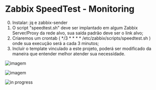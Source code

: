 # Zabbix SpeedTest - Monitoring

0. Instalar: jq e zabbix-sender 
1. O script "speedtest.sh" deve ser implantado em algum Zabbix Server/Proxy da rede alvo, sua saída padrão deve ser o link alvo;
2. Criaremos um crontab ( */3 * * * *     /etc/zabbix/scripts/speedtest.sh ) onde sua execução será a cada 3 minutos;
3. Incluír o template vinculado a este projeto, poderá ser modificado da maneira que entender melhor atender sua necessídade.

![imagem](https://github.com/user-attachments/assets/dc4c5f4a-2230-45e5-9073-bd199487e673)

![imagem](https://github.com/user-attachments/assets/44f90bf7-60a8-4615-8918-86a07b076d5e)



![in progress](https://img.shields.io/badge/build-in%20progress-yellowgreen)
